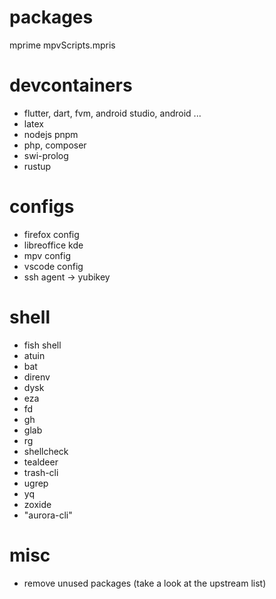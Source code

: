 # packages

mprime
mpvScripts.mpris

# devcontainers

- flutter, dart, fvm, android studio, android ...
- latex
- nodejs pnpm
- php, composer
- swi-prolog
- rustup

# configs

- firefox config
- libreoffice kde
- mpv config
- vscode config
- ssh agent -> yubikey

# shell

- fish shell
- atuin
- bat
- direnv
- dysk
- eza
- fd
- gh
- glab
- rg
- shellcheck
- tealdeer
- trash-cli
- ugrep
- yq
- zoxide
- "aurora-cli"

# misc

- remove unused packages (take a look at the upstream list)
